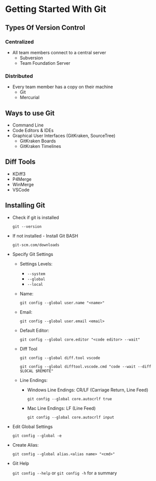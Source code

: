 # Getting Started With Git

## Types Of Version Control

### Centralized

- All team members connect to a central server
  - Subversion
  - Team Foundation Server

### Distributed

- Every team member has a copy on their machine
  - Git
  - Mercurial

## Ways to use Git

- Command Line
- Code Editors & IDEs
- Graphical User Interfaces (GitKraken, SourceTree)
  - GitKraken Boards
  - GitKraken Timelines

## Diff Tools

- KDiff3
- P4Merge
- WinMerge
- VSCode

## Installing Git

- Check if git is installed
  
    `git --version`

- If not installed - Install Git BASH
  
     `git-scm.com/downloads`

- Specify Git Settings

  - Settings Levels:
    - `--system`
    - `--global`
    - `--local`
  - Name:

    `git config --global user.name "<name>"`
  
  - Email:
  
    `git config --global user.email <email>`
  
  - Default Editor:
  
    `git config --global core.editor "<code editor> --wait"`

  - Diff Tool

    `git config --global diff.tool vscode`

    `git config --global difftool.vscode.cmd "code --wait --diff $LOCAL $REMOTE"`
  
  - Line Endings:
    - Windows Line Endings: CR/LF (Carriage Return, Line Feed)
  
      `git config --global core.autocrlf true`
  
    - Mac Line Endings: LF (Line Feed)
  
      `git config --global core.autocrlf input`

- Edit Global Settings

    `git config --global -e`

- Create Alias:

  `git config --global alias.<alias name> "<cmd>"`

- Git Help

  `git config --help` or `git config -h` for a summary
